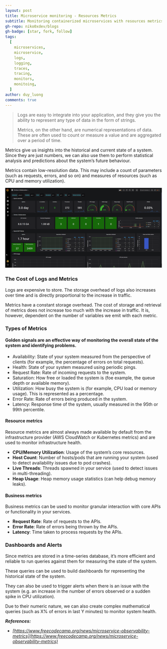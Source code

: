 ```yaml
---
layout: post
title: Microservice monitoring - Resources Metrics
subtitle: Monitoring containerized microservices with resources metrics.
gh-repo: niko0xdev/blogs
gh-badge: [star, fork, follow]
tags:
  [
    microservices,
    microservice,
    logs,
    logging,
    traces,
    tracing,
    monitors,
    monitoing,
  ]
author: duy_luong
comments: true
---
```


> Logs are easy to integrate into your application, and they give you the ability to represent any type of data in the form of strings.
>
> Metrics, on the other hand, are numerical representations of data. These are often used to count or measure a value and are aggregated over a period of time.

Metrics give us insights into the historical and current state of a system. Since they are just numbers, we can also use them to perform statistical analysis and predictions about the system’s future behaviour.

Metrics contain low-resolution data. This may include a count of parameters (such as requests, errors, and so on) and measures of resources (such as CPU and memory utilization).

[![/img/clm/grafana-dashboard.png](/img/clm/grafana-dashboard.png)](/img/clm/grafana-dashboard.png)

### The Cost of Logs and Metrics

Logs are expensive to store. The storage overhead of logs also increases over time and is directly proportional to the increase in traffic.

Metrics have a constant storage overhead. The cost of storage and retrieval of metrics does not increase too much with the increase in traffic. It is, however, dependent on the number of variables we emit with each metric.

### Types of Metrics

#### Golden signals are an effective way of monitoring the overall state of the system and identifying problems.

- Availability: State of your system measured from the perspective of clients (for example, the percentage of errors on total requests).
- Health: State of your system measured using periodic pings.
- Request Rate: Rate of incoming requests to the system.
- Saturation: How free or loaded the system is (foe example, the queue depth or available memory).
- Utilization: How busy the system is (for example, CPU load or memory usage). This is represented as a percentage.
- Error Rate: Rate of errors being produced in the system.
- Latency: Response time of the system, usually measured in the 95th or 99th percentile.

#### Resource metrics

Resource metrics are almost always made available by default from the infrastructure provider (AWS CloudWatch or Kubernetes metrics) and are used to monitor infrastructure health.

- **CPU/Memory Utilization**: Usage of the system’s core resources.
- **Host Count**: Number of hosts/pods that are running your system (used to detect availability issues due to pod crashes).
- **Live Threads**: Threads spawned in your service (used to detect issues in multi-threading).
- **Heap Usage**: Heap memory usage statistics (can help debug memory leaks).

#### Business metrics

Business metrics can be used to monitor granular interaction with core APIs or functionality in your services.

- **Request Rate**: Rate of requests to the APIs.
- **Error Rate**: Rate of errors being thrown by the APIs.
- **Latency**: Time taken to process requests by the APIs.

### Dashboards and Alerts

Since metrics are stored in a time-series database, it’s more efficient and reliable to run queries against them for measuring the state of the system.

These queries can be used to build dashboards for representing the historical state of the system.

They can also be used to trigger alerts when there is an issue with the system (e.g. an increase in the number of errors observed or a sudden spike in CPU utilization).

Due to their numeric nature, we can also create complex mathematical queries (such as X% of errors in last Y minutes) to monitor system health.

**_References:_**

- _[https://www.freecodecamp.org/news/microservice-observability-metrics](https://www.freecodecamp.org/news/microservice-observability-metrics)_

